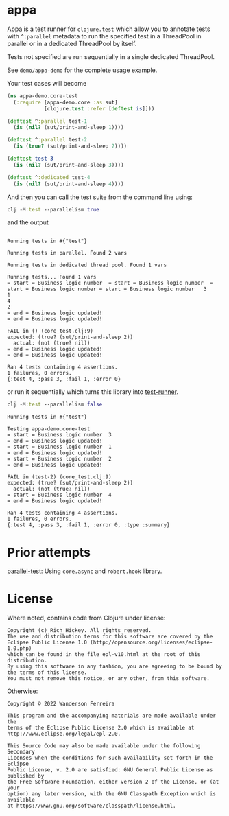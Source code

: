 # appa
Appa is a test runner for `clojure.test` which allow you to annotate tests with
`^:parallel` metadata to run the specified test in a
ThreadPool in parallel or in a dedicated ThreadPool by itself.

Tests not specified are run sequentially in a single dedicated ThreadPool.

See `demo/appa-demo` for the complete usage example.

Your test cases will become

``` clojure
(ns appa-demo.core-test
  (:require [appa-demo.core :as sut]
            [clojure.test :refer [deftest is]]))

(deftest ^:parallel test-1
  (is (nil? (sut/print-and-sleep 1))))

(deftest ^:parallel test-2
  (is (true? (sut/print-and-sleep 2))))

(deftest test-3
  (is (nil? (sut/print-and-sleep 3))))

(deftest ^:dedicated test-4
  (is (nil? (sut/print-and-sleep 4))))
```

And then you can call the test suite from the command line using:

``` clojure
clj -M:test --parallelism true
```

and the output

``` shell

Running tests in #{"test"}

Running tests in parallel. Found 2 vars

Running tests in dedicated thread pool. Found 1 vars

Running tests... Found 1 vars
= start = Business logic number  = start = Business logic number  = start = Business logic number = start = Business logic number   3
1
4
2
= end = Business logic updated!
= end = Business logic updated!

FAIL in () (core_test.clj:9)
expected: (true? (sut/print-and-sleep 2))
  actual: (not (true? nil))
= end = Business logic updated!
= end = Business logic updated!

Ran 4 tests containing 4 assertions.
1 failures, 0 errors.
{:test 4, :pass 3, :fail 1, :error 0}
```

or run it sequentially which turns this library into [test-runner](https://github.com/cognitect-labs/test-runner).

``` clojure
clj -M:test --parallelism false
```

``` shell
Running tests in #{"test"}

Testing appa-demo.core-test
= start = Business logic number  3
= end = Business logic updated!
= start = Business logic number  1
= end = Business logic updated!
= start = Business logic number  2
= end = Business logic updated!

FAIL in (test-2) (core_test.clj:9)
expected: (true? (sut/print-and-sleep 2))
  actual: (not (true? nil))
= start = Business logic number  4
= end = Business logic updated!

Ran 4 tests containing 4 assertions.
1 failures, 0 errors.
{:test 4, :pass 3, :fail 1, :error 0, :type :summary}
```


# Prior attempts

[parallel-test](https://github.com/aredington/parallel-test): Using `core.async` and `robert.hook` library.


# License

Where noted, contains code from Clojure under license:

```
Copyright (c) Rich Hickey. All rights reserved.
The use and distribution terms for this software are covered by the
Eclipse Public License 1.0 (http://opensource.org/licenses/eclipse-1.0.php)
which can be found in the file epl-v10.html at the root of this distribution.
By using this software in any fashion, you are agreeing to be bound by
the terms of this license.
You must not remove this notice, or any other, from this software.
```

Otherwise:

```
Copyright © 2022 Wanderson Ferreira

This program and the accompanying materials are made available under the
terms of the Eclipse Public License 2.0 which is available at
http://www.eclipse.org/legal/epl-2.0.

This Source Code may also be made available under the following Secondary
Licenses when the conditions for such availability set forth in the Eclipse
Public License, v. 2.0 are satisfied: GNU General Public License as published by
the Free Software Foundation, either version 2 of the License, or (at your
option) any later version, with the GNU Classpath Exception which is available
at https://www.gnu.org/software/classpath/license.html.
```

